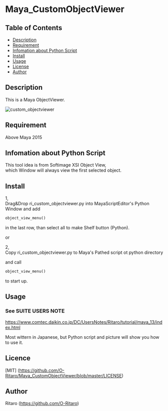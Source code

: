 ﻿# Maya_CustomObjectViewer

Table of Contents  
-----------------  

  * [Description](#description)  
  * [Requirement](#requirement)  
  * [Infomation about Python Script](#infomation-about-python-script)  
  * [Install](#install)  
  * [Usage](#usage)  
  * [License](#license)  
  * [Author](#author)  

Description  
------------  
This is a Maya ObjectViewer.  

![custom_objectviewer](https://user-images.githubusercontent.com/29208747/50638515-5f07aa80-0fa1-11e9-80cb-6391467b83df.jpg)  

Requirement  
------------  
Above Maya 2015  

Infomation about Python Script
------------
This tool idea is from Softimage XSI Object View,  
which Window will always view the first selected object.  

Install  
------------  
1,  
Drag&Drop ri_custom_objectviewer.py into MayaScriptEditor's Python Window and add   
```py
object_view_menu()   
```
in the last row, than select all to make Shelf button (Python).   

or  

2,  
Copy ri_custom_objectviewer.py to Maya's Pathed script ot python directory   

and call   

```py
object_view_menu()   
```
to start up.  

Usage  
------------  
### See SUITE USERS NOTE 
  https://www.comtec.daikin.co.jp/DC/UsersNotes/Ritaro/tutorial/maya_13/index.html  

 Most wittern in Japanese, but Python script and picture will show you how to use it.  


Licence  
------------  
[MIT] (https://github.com/O-Ritaro/Maya_CustomObjectViewer/blob/master/LICENSE)  

Author  
------------  
Ritaro (https://github.com/O-Ritaro)  